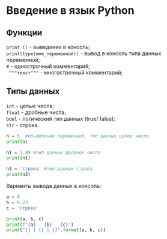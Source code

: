 # Введение в язык Python

## Функции  
`print ()` - выведение в консоль;  
`print(type(имя_переменной))` - вывод в консоль типа данных переменной;  
`#` - однострочный комментарий;  
` """текст"""` - многострочный комментарий;

## Типы данных
`int` - целые числа;  
`float` - дробные числа;  
`bool` - логический тип данных (true/ false);  
`str` - строка.

```python
n = 5  #обьявление переменной, тип данных целое число
print(n)

n1 = 1.89 #тип данных дробное число
print(n1) 

n3 = 'строка' #тип данных строка
print(n3)

```

Варианты вывода данных в консоль:
```python
a = 8
b = 6.23
c = 'строка'

print(a, b, c)
print(f"{a} - {b} - {c}")
print("{} | {} | {}".format(a, b, c))
```